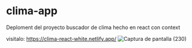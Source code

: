# clima-app
Deploment del proyecto buscador de clima hecho en react con context

visitalo: https://clima-react-white.netlify.app/
![Captura de pantalla (230)](https://user-images.githubusercontent.com/91045865/180093268-74a04841-1127-4096-bc70-1fab9ad75382.png)
